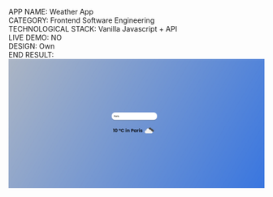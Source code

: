  APP NAME: Weather App <br/>
 CATEGORY:  Frontend Software Engineering <br/>
 TECHNOLOGICAL STACK: Vanilla Javascript + API<br/>
 LIVE DEMO: NO <br/>
 DESIGN: Own <br/>
 END RESULT:
 ![Getting Started](project-images/Weather-app.png)
